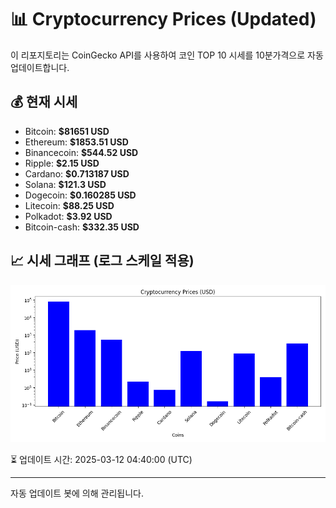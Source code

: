 
# 📊 Cryptocurrency Prices (Updated)

이 리포지토리는 CoinGecko API를 사용하여 코인 TOP 10 시세를 10분가격으로 자동 업데이트합니다.

## 💰 현재 시세
- Bitcoin: **$81651 USD**
- Ethereum: **$1853.51 USD**
- Binancecoin: **$544.52 USD**
- Ripple: **$2.15 USD**
- Cardano: **$0.713187 USD**
- Solana: **$121.3 USD**
- Dogecoin: **$0.160285 USD**
- Litecoin: **$88.25 USD**
- Polkadot: **$3.92 USD**
- Bitcoin-cash: **$332.35 USD**

## 📈 시세 그래프 (로그 스케일 적용)
![Crypto Prices](crypto_prices.png)

⏳ 업데이트 시간: 2025-03-12 04:40:00 (UTC)

---
자동 업데이트 봇에 의해 관리됩니다.
